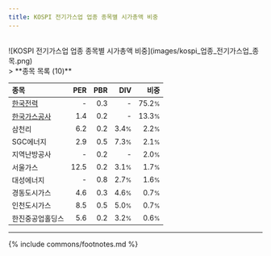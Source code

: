 ```yaml
---
title: KOSPI 전기가스업 업종 종목별 시가총액 비중
---
```

<br>
![KOSPI 전기가스업 업종 종목별 시가총액 비중](images/kospi_업종_전기가스업_종목.png)
<br>
> **종목 목록 (10)**<a id="list"></a>

| **종목** | **PER** | **PBR** | **DIV** | **비중** |
| :------- | ------: | ------: | ------: | -------: |
| [한국전력](/015760/) | - | 0.3 | - | 75.2<small>%</small> |
| [한국가스공사](/036460/) | 1.4 | 0.2 | - | 13.3<small>%</small> |
| 삼천리 | 6.2 | 0.2 | 3.4<small>%</small> | 2.2<small>%</small> |
| SGC에너지 | 2.9 | 0.5 | 7.3<small>%</small> | 2.1<small>%</small> |
| 지역난방공사 | - | 0.2 | - | 2.0<small>%</small> |
| 서울가스 | 12.5 | 0.2 | 3.1<small>%</small> | 1.7<small>%</small> |
| 대성에너지 | - | 0.8 | 2.7<small>%</small> | 1.6<small>%</small> |
| 경동도시가스 | 4.6 | 0.3 | 4.6<small>%</small> | 0.7<small>%</small> |
| 인천도시가스 | 8.5 | 0.5 | 5.0<small>%</small> | 0.7<small>%</small> |
| 한진중공업홀딩스 | 5.6 | 0.2 | 3.2<small>%</small> | 0.6<small>%</small> |

---
{% include commons/footnotes.md %}